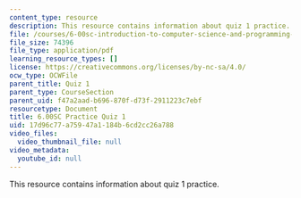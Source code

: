 ```yaml
---
content_type: resource
description: This resource contains information about quiz 1 practice.
file: /courses/6-00sc-introduction-to-computer-science-and-programming-spring-2011/17d96c77a75947a1184b6cd2cc26a788_MIT6_00SCS11_q1_practice.pdf
file_size: 74396
file_type: application/pdf
learning_resource_types: []
license: https://creativecommons.org/licenses/by-nc-sa/4.0/
ocw_type: OCWFile
parent_title: Quiz 1
parent_type: CourseSection
parent_uid: f47a2aad-b696-870f-d73f-2911223c7ebf
resourcetype: Document
title: 6.00SC Practice Quiz 1
uid: 17d96c77-a759-47a1-184b-6cd2cc26a788
video_files:
  video_thumbnail_file: null
video_metadata:
  youtube_id: null
---
```

This resource contains information about quiz 1 practice.
